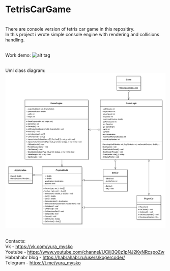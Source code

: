 # TetrisCarGame
<br />There are console version of tetris car game in this repositiry.
<br />In this project i wrote simple console engine with rendering and collisions handling.

<br />Work demo:
![alt tag](demo.gif)

<br />Uml class diagram:
![alt tag](uml2.png)


<br />Contacts:
<br /><space><space>Vk - https://vk.com/yura_mysko
<br /><space><space>Youtube - https://www.youtube.com/channel/UCiIj3Q0z1pNJ2KyNRcspoZw
<br /><space><space>Habrahabr blog - https://habrahabr.ru/users/kogercoder/
<br /><space><space>Telegram - https://t.me/yura_mysko